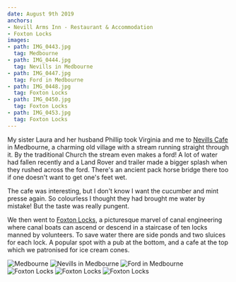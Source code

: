 ```yaml
---
date: August 9th 2019
anchors:
- Nevill Arms Inn - Restaurant & Accommodation
- Foxton Locks
images:
- path: IMG_0443.jpg
  tag: Medbourne
- path: IMG_0444.jpg
  tag: Nevills in Medbourne
- path: IMG_0447.jpg
  tag: Ford in Medbourne
- path: IMG_0448.jpg
  tag: Foxton Locks
- path: IMG_0450.jpg
  tag: Foxton Locks
- path: IMG_0453.jpg
  tag: Foxton Locks
---
```

My sister Laura and her husband Phillip took Virginia and me to
[Nevills Cafe](https://www.nevillarms.co.uk/cafe)
in Medbourne, a charming old village with a stream running straight through it.
By the traditional Church the stream even makes a ford! A lot of water had
fallen recently and a Land Rover and trailer made a bigger splash when
they rushed across the ford. There's an ancient pack horse bridge there too
if one doesn't want to get one's feet wet.

The cafe was interesting, but I don't know I want the cucumber and mint presse
again. So colourless I thought they had brought me water by mistake! But the
taste was really pungent.

We then went to [Foxton Locks](https://canalrivertrust.org.uk/places-to-visit/foxton-locks), a picturesque marvel of canal engineering
where canal boats can ascend or descend in a staircase of ten locks manned
by volunteers. To save water there are side ponds and two sluices for each lock.
A popular spot with a pub at the bottom, and a cafe at the top which we
patronised for ice cream cones.

![Medbourne](IMG_0443.jpg)
![Nevills in Medbourne](IMG_0444.jpg)
![Ford in Medbourne](IMG_0447.jpg)
![Foxton Locks](IMG_0448.jpg)
![Foxton Locks](IMG_0450.jpg)
![Foxton Locks](IMG_0453.jpg)
